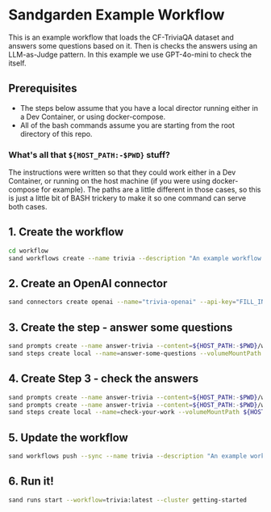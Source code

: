 # Sandgarden Example Workflow

This is an example workflow that loads the CF-TriviaQA dataset and answers some questions based on it. Then is checks the answers using an LLM-as-Judge pattern. In this example we use GPT-4o-mini to check the itself.

## Prerequisites

* The steps below assume that you have a local director running either in a Dev Container, or using docker-compose.
* All of the bash commands assume you are starting from the root directory of this repo.

### What's all that `${HOST_PATH:-$PWD}` stuff?

The instructions were written so that they could work either in a Dev Container, or running on the host machine (if you were using docker-compose for example). The paths are a little different in those cases, so this is just a little bit of BASH trickery to make it so one command can serve both cases.

## 1. Create the workflow

```bash
cd workflow
sand workflows create --name trivia --description "An example workflow using GPT-4o-mini to answer questions from the CF-TriviaQA Dataset" --stages='[{"step":"answer-some-questions:latest"}] --cluster getting-started'
```

## 2. Create an OpenAI connector

```bash
sand connectors create openai --name="trivia-openai" --api-key="FILL_IN"
```

## 3. Create the step - answer some questions

```bash
sand prompts create --name answer-trivia --content=${HOST_PATH:-$PWD}/workflow/steps/001_answer_some_questions/prompts/answer-trivia.txt
sand steps create local --name=answer-some-questions --volumeMountPath ${HOST_PATH:-$PWD}/workflow/steps/001_answer_some_questions --connector trivia-openai --tag=latest --outputSchema "$(cat workflow/steps/001_answer_some_questions/response_schema.json)" --cluster getting-started
```

## 4. Create Step 3 - check the answers

```bash
sand prompts create --name answer-trivia --content=${HOST_PATH:-$PWD}/workflow/steps/002_check_your_work/prompts/judge-system-prompt.txt
sand prompts create --name answer-trivia --content=${HOST_PATH:-$PWD}/workflow/steps/002_check_your_work/prompts/check-answers.txt
sand steps create local --name=check-your-work --volumeMountPath ${HOST_PATH:-$PWD}/workflow/steps/002_check_your_work --connector trivia-openai --outputSchema "$(cat workflow/steps/002_check_your_work/output_schema.json)" --tag latest --inputSchema "$(cat workflow/steps/002_check_your_work/input_schema.json)" --cluster getting-started
```

## 5. Update the workflow

```bash
sand workflows push --sync --name trivia --description "An example workflow using GPT-4o-mini to answer questions from the CF-TriviaQA Dataset" --stages='[{"step":"answer-some-questions:latest"},{"step":"check-your-work:latest"}]'  --tag latest --cluster getting-started
```

## 6. Run it!

```bash
sand runs start --workflow=trivia:latest --cluster getting-started
```